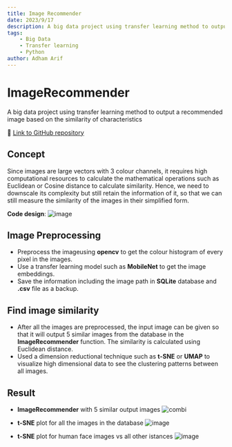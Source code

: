 ```yaml
---
title: Image Recommender
date: 2023/9/17
description: A big data project using transfer learning method to output a recommended image based on the similarity of characteristics
tags:
    - Big Data
    - Transfer learning
    - Python
author: Adham Arif
---
```


# ImageRecommender
A big data project using transfer learning method to output a recommended image based on the similarity of characteristics

🔗 [Link to GitHub repository](https://github.com/adhamarif/ImageRecommender)

## Concept
Since images are large vectors with 3 colour channels, it requires high computational resources to calculate the mathematical operations such as Euclidean or Cosine distance to calculate similarity. Hence, we need to downscale its complexity but still retain the information of it, so that we can still measure the similarity of the images in their simplified form.

**Code design**:
![image](https://github.com/adhamarif/ImageRecommender/assets/92054450/ec9bfac5-abaf-499a-964e-86d6bf0f8d8d)


## Image Preprocessing
- Preprocess the imageusing **opencv** to get the colour histogram of every pixel in the images. 
- Use a transfer learning model such as **MobileNet** to get the image embeddings.
- Save the information including the image path in **SQLite** database and **.csv** file as a backup. 

## Find image similarity
- After all the images are preprocessed, the input image can be given so that it will output 5 similar images from the database in the **ImageRecommender** function. The similarity is calculated using Euclidean distance.
- Used a dimension reductional technique such as **t-SNE** or **UMAP** to visualize high dimensional data to see the clustering patterns between all images.

## Result
- **ImageRecommender** with 5 similar output images
![combi](https://github.com/adhamarif/ImageRecommender/assets/92054450/3e74281b-efca-451c-968c-4618affefd17)

- **t-SNE** plot for all the images in the database
![image](https://github.com/adhamarif/ImageRecommender/assets/92054450/23b057dd-60c7-485a-babd-74952c82f9a0)

- **t-SNE** plot for human face images vs all other istances
![image](https://github.com/adhamarif/ImageRecommender/assets/92054450/dd377835-b839-4a0a-a891-ee497d131573)